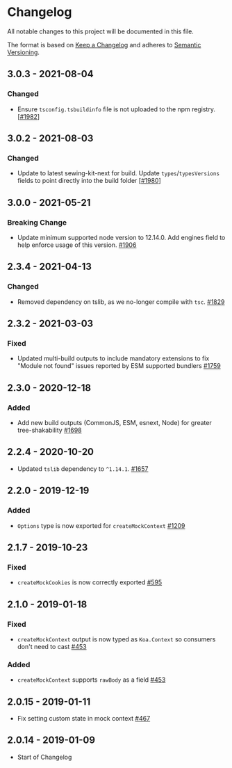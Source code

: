 # Changelog

All notable changes to this project will be documented in this file.

The format is based on [Keep a Changelog](http://keepachangelog.com/en/1.0.0/)
and adheres to [Semantic Versioning](http://semver.org/spec/v2.0.0.html).

<!-- ## Unreleased -->

## 3.0.3 - 2021-08-04

### Changed

- Ensure `tsconfig.tsbuildinfo` file is not uploaded to the npm registry. [[#1982](https://github.com/Shopify/quilt/pull/1982)]

## 3.0.2 - 2021-08-03

### Changed

- Update to latest sewing-kit-next for build. Update `types`/`typesVersions` fields to point directly into the build folder [[#1980](https://github.com/Shopify/quilt/pull/1980)]

## 3.0.0 - 2021-05-21

### Breaking Change

- Update minimum supported node version to 12.14.0. Add engines field to help enforce usage of this version. [#1906](https://github.com/Shopify/quilt/pull/1906)

## 2.3.4 - 2021-04-13

### Changed

- Removed dependency on tslib, as we no-longer compile with `tsc`. [#1829](https://github.com/Shopify/quilt/pull/1829)

## 2.3.2 - 2021-03-03

### Fixed

- Updated multi-build outputs to include mandatory extensions to fix "Module not found" issues reported by ESM supported bundlers [#1759](https://github.com/Shopify/quilt/pull/1759)

## 2.3.0 - 2020-12-18

### Added

- Add new build outputs (CommonJS, ESM, esnext, Node) for greater tree-shakability [#1698](https://github.com/Shopify/quilt/pull/1698)

## 2.2.4 - 2020-10-20

- Updated `tslib` dependency to `^1.14.1`. [#1657](https://github.com/Shopify/quilt/pull/1657)

## 2.2.0 - 2019-12-19

### Added

- `Options` type is now exported for `createMockContext` [#1209](https://github.com/Shopify/quilt/pull/1209)

## 2.1.7 - 2019-10-23

### Fixed

- `createMockCookies` is now correctly exported [#595](https://github.com/Shopify/quilt/pull/595)

## 2.1.0 - 2019-01-18

### Fixed

- `createMockContext` output is now typed as `Koa.Context` so consumers don't need to cast [#453](https://github.com/Shopify/quilt/pull/453)

### Added

- `createMockContext` supports `rawBody` as a field [#453](https://github.com/Shopify/quilt/pull/453)

## 2.0.15 - 2019-01-11

- Fix setting custom state in mock context [#467](https://github.com/Shopify/quilt/pull/467)

## 2.0.14 - 2019-01-09

- Start of Changelog
